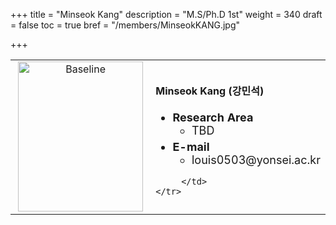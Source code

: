 +++
title = "Minseok Kang"
description = "M.S/Ph.D 1st"
weight = 340
draft = false
toc = true
bref = "/members/MinseokKANG.jpg"

+++

<table>
    <tr>
       <td width="280" align="center" valign="top">
          <img alt="Baseline" width="200px" height="240" src="/members/MinseokKANG.jpg">
       </td>
       <td>
            <h4>Minseok Kang (강민석)</h4>
            <ul class="member_info">
                <li style="font-size: 18px"><b>Research Area</b>
                    <ul class="interest">
                        <li style="margin-bottom: 5px">TBD</li>
                    </ul>
                </li>
                <li style="font-size: 18px"><b>E-mail</b>
                    <ul>
                        <li style="margin-bottom: 5px">louis0503@yonsei.ac.kr</li>
                    </ul>
                </li>
            </ul>


         </td>
    </tr>
</table>